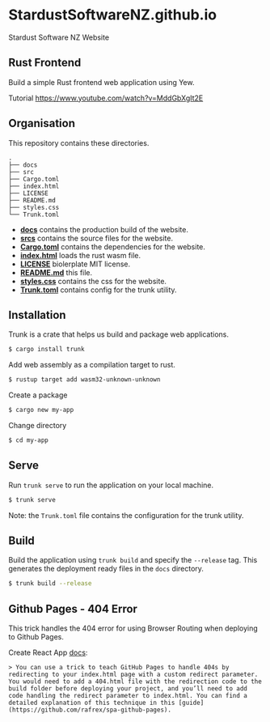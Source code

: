 # StardustSoftwareNZ.github.io

Stardust Software NZ Website

## Rust Frontend

Build a simple Rust frontend web application using Yew.

Tutorial https://www.youtube.com/watch?v=MddGbXgIt2E

## Organisation

This repository contains these directories.

```
.
├── docs
├── src
├── Cargo.toml
├── index.html
├── LICENSE
├── README.md
├── styles.css
└── Trunk.toml
```

- [**docs**](docs) contains the production build of the website.
- [**srcs**](src) contains the source files for the website.
- [**Cargo.toml**](Cargo.toml) contains the dependencies for the website.
- [**index.html**](index.html) loads the rust wasm file.
- [**LICENSE**](LICENSE) biolerplate MIT license.
- [**README.md**](README.md) this file.
- [**styles.css**](styles.css) contains the css for the website.
- [**Trunk.toml**](Trunk.toml) contains config for the trunk utility.

## Installation

Trunk is a crate that helps us build and package web applications.

```bash
$ cargo install trunk
```

Add web assembly as a compilation target to rust.

```bash
$ rustup target add wasm32-unknown-unknown
```

Create a package

```bash
$ cargo new my-app
```

Change directory

```bash
$ cd my-app
```

## Serve

Run `trunk serve` to run the application on your local machine.

```bash
$ trunk serve
```

Note: the `Trunk.toml` file contains the configuration for the trunk utility.

## Build

Build the application using `trunk build` and specify the `--release` tag. This generates the deployment ready files in the `docs` directory.

```bash
$ trunk build --release
```

## Github Pages - 404 Error

This trick handles the 404 error for using Browser Routing when deploying to Github Pages.

Create React App [docs](https://create-react-app.dev/docs/deployment/#github-pages):

    > You can use a trick to teach GitHub Pages to handle 404s by redirecting to your index.html page with a custom redirect parameter. You would need to add a 404.html file with the redirection code to the build folder before deploying your project, and you’ll need to add code handling the redirect parameter to index.html. You can find a detailed explanation of this technique in this [guide](https://github.com/rafrex/spa-github-pages).
